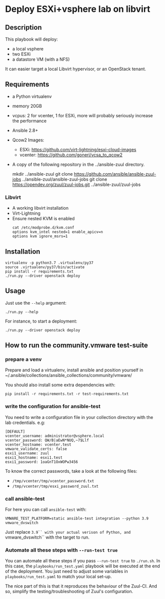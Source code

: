 # Deploy ESXi+vsphere lab on libvirt

## Description

This playbook will deploy:

- a local vsphere
- two ESXi
- a datastore VM (with a NFS)

It can easier target a local Libvirt hypervisor, or an OpenStack tenant.

## Requirements

- a Python virtualenv
- memory 20GB
- vcpus: 2 for vcenter, 1 for ESXi, more will probably seriously increase the performance
- Ansible 2.8+
- Qcow2 Images:
    - ESXi: https://github.com/virt-lightning/esxi-cloud-images
    - vcenter: https://github.com/goneri/vcsa_to_qcow2
- A copy of the following repository in the ../ansible-zuul directory.

    mkdir ../ansible-zuul
    git clone https://github.com/ansible/ansible-zuul-jobs ../ansible-zuul/ansible-zuul-jobs
    git clone https://opendev.org/zuul/zuul-jobs.git ../ansible-zuul/zuul-jobs

### Libvirt

- A working libvirt installation
- Virt-Lightning
- Ensure nested KVM is enabled
    ```shell
    cat /etc/modprobe.d/kvm.conf
    options kvm_intel nested=1 enable_apicv=n
    options kvm ignore_msrs=1
    ```

## Installation

    virtualenv -p python3.7 .virtualenv/py37
    source .virtualenv/py37/bin/activate
    pip install -r requirements.txt
    ./run.py --driver openstack deploy

## Usage

Just use the `--help` argument:

    ./run.py --help

For instance, to start a deployment:

    ./run.py --driver openstack deploy


## How to run the community.vmware test-suite

### prepare a venv

Prepare and load a virtualenv, install ansible and position yourself in ~/.ansible/collections/ansible_collections/community/vmware/

You should also install some extra dependencies with:

    pip install -r requirements.txt -r test-requirements.txt

### write the configuration for ansible-test

You need to write a configuration file in your collection directory with the lab credentials. e.g:

    [DEFAULT]
    vcenter_username: administrator@vsphere.local
    vcenter_password: QW/B|aEwN*NUQ,~7$Llf
    vcenter_hostname: vcenter.test
    vmware_validate_certs: false
    esxi1_username: zuul
    esxi1_hostname: esxi1.test
    esxi1_password: 1oaGnT1OxWOPw3456

To know the correct passwords, take a look at the following files:

- `/tmp/vcenter/tmp/vcenter_password.txt`
- `/tmp/vcenter/tmp/esxi_password_zuul.txt`

### call ansible-test

For here you can call `ansible-test` with:

    VMWARE_TEST_PLATFORM=static ansible-test integration --python 3.9 vmware_dvswitch

Just replace `3.9`` with your actual verison of Python, and `vmware_dvswitch`` with the target to run.

### Automate all these steps with `--run-test true`

You can automate all these steps if you pass `--run-test true` to `./run.sh`.
In this case, the `playbooks/run_test.yaml` playbook will be executed at the end of the deployment.
You just need to adjust some variables in `playbooks/run_test.yaml` to match your local set-up.

The nice part of this is that it reproduces the behaviour of the Zuul-CI. And so, simplify the
testing/troubleshooting of Zuul's configuration.

